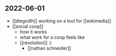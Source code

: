 ## 2022-06-01
- [[diegodlh]] working on a tool for [[wikimedia]]
- [[social coop]]
    - how it works
    - what work for a coop feels like
    - [[revolution]] :)
        - [[nathan schneider]]